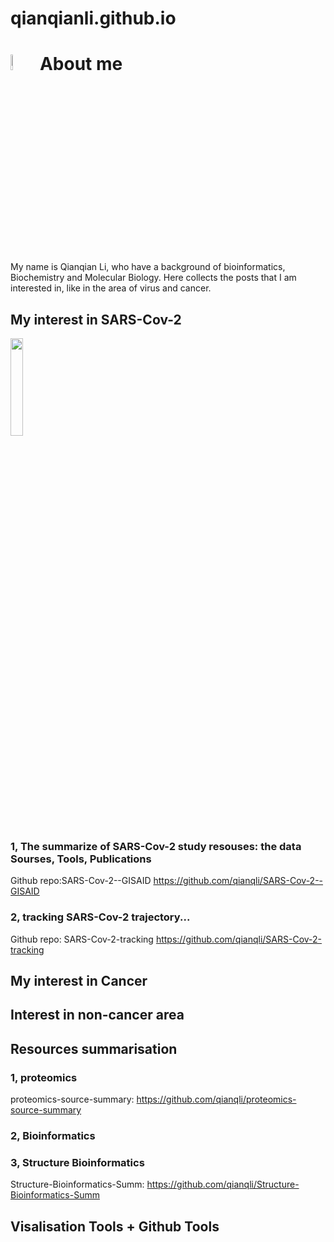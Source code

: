 # qianqianli.github.io

# <img src="https://user-images.githubusercontent.com/40940097/175340751-f7545522-7be5-46d9-97bc-bc56c98d1026.jpg" width=8% height=8%> About me 
My name is Qianqian Li, who have a background of bioinformatics, Biochemistry and Molecular Biology. Here collects the posts that I am interested in, like in the area of virus and cancer. 

## My interest in SARS-Cov-2
<img src="https://user-images.githubusercontent.com/40940097/175340520-2ca9cba8-f3b3-489c-ad46-9d0571956475.jpeg" width=20% height=20%>

### 1, The summarize of SARS-Cov-2 study resouses: the data Sourses, Tools, Publications
Github repo:SARS-Cov-2--GISAID  https://github.com/qianqli/SARS-Cov-2--GISAID
### 2, tracking SARS-Cov-2 trajectory... 
Github repo: SARS-Cov-2-tracking https://github.com/qianqli/SARS-Cov-2-tracking


## My interest in Cancer


## Interest in non-cancer area


## Resources summarisation
### 1, proteomics  
proteomics-source-summary: https://github.com/qianqli/proteomics-source-summary

### 2, Bioinformatics

### 3, Structure Bioinformatics
Structure-Bioinformatics-Summ: https://github.com/qianqli/Structure-Bioinformatics-Summ



## Visalisation Tools + Github Tools
